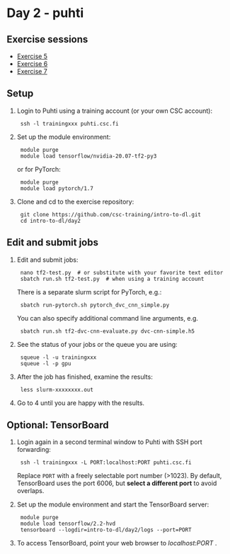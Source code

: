 # Day 2 - puhti

## Exercise sessions

* [Exercise 5](Exercise_5.md)
* [Exercise 6](Exercise_6.md)
* [Exercise 7](Exercise_7.md)

## Setup

1. Login to Puhti using a training account (or your own CSC account):

        ssh -l trainingxxx puhti.csc.fi
        
2. Set up the module environment:

        module purge
        module load tensorflow/nvidia-20.07-tf2-py3

   or for PyTorch:
   
        module purge
        module load pytorch/1.7

3. Clone and cd to the exercise repository:

        git clone https://github.com/csc-training/intro-to-dl.git
        cd intro-to-dl/day2

## Edit and submit jobs

1. Edit and submit jobs:

        nano tf2-test.py  # or substitute with your favorite text editor
        sbatch run.sh tf2-test.py  # when using a training account

   There is a separate slurm script for PyTorch, e.g.:
   
        sbatch run-pytorch.sh pytorch_dvc_cnn_simple.py

   You can also specify additional command line arguments, e.g.

        sbatch run.sh tf2-dvc-cnn-evaluate.py dvc-cnn-simple.h5

2. See the status of your jobs or the queue you are using:

        squeue -l -u trainingxxx
        squeue -l -p gpu

3. After the job has finished, examine the results:

        less slurm-xxxxxxxx.out

7. Go to 4 until you are happy with the results.

## Optional: TensorBoard

1. Login again in a second terminal window to Puhti with SSH port forwarding:

        ssh -l trainingxxx -L PORT:localhost:PORT puhti.csc.fi
        
   Replace `PORT` with a freely selectable port number (>1023). By default, TensorBoard uses the port 6006, but **select a different port** to avoid overlaps. 

2. Set up the module environment and start the TensorBoard server:

        module purge
        module load tensorflow/2.2-hvd
        tensorboard --logdir=intro-to-dl/day2/logs --port=PORT

3. To access TensorBoard, point your web browser to *localhost:PORT* .
